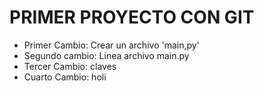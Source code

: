 # PRIMER PROYECTO CON GIT

- Primer Cambio: Crear un archivo 'main,py'
- Segundo cambio: Linea archivo main.py
- Tercer Cambio: claves
- Cuarto Cambio: holi
